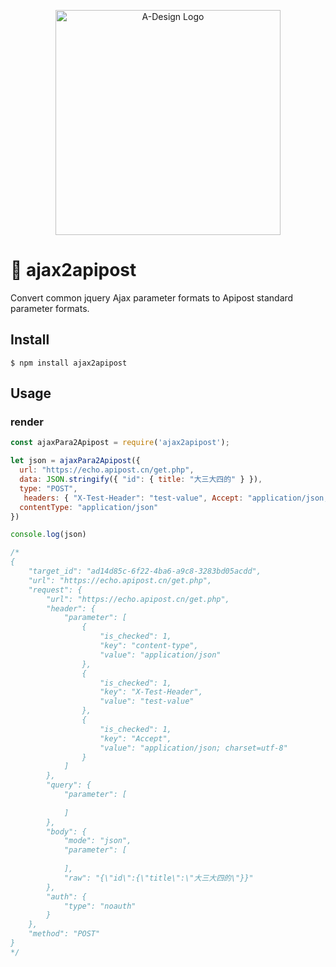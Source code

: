 <p align="center">
  <a href="https://www.apipost.cn/" target="_blank">
    <img alt="A-Design Logo" width="360" src="https://img.cdn.apipost.cn/cdn/opensource/apipost-opensource.svg" />
  </a>
</p>

# 🚀 ajax2apipost
Convert common jquery Ajax parameter formats to Apipost standard parameter formats.
## Install

```
$ npm install ajax2apipost
```

##  Usage
### render
```javascript
const ajaxPara2Apipost = require('ajax2apipost');

let json = ajaxPara2Apipost({
  url: "https://echo.apipost.cn/get.php",
  data: JSON.stringify({ "id": { title: "大三大四的" } }),
  type: "POST",
   headers: { "X-Test-Header": "test-value", Accept: "application/json; charset=utf-8" },
  contentType: "application/json"
})

console.log(json)

/*
{
    "target_id": "ad14d85c-6f22-4ba6-a9c8-3283bd05acdd",
    "url": "https://echo.apipost.cn/get.php",
    "request": {
        "url": "https://echo.apipost.cn/get.php",
        "header": {
            "parameter": [
                {
                    "is_checked": 1,
                    "key": "content-type",
                    "value": "application/json"
                },
                {
                    "is_checked": 1,
                    "key": "X-Test-Header",
                    "value": "test-value"
                },
                {
                    "is_checked": 1,
                    "key": "Accept",
                    "value": "application/json; charset=utf-8"
                }
            ]
        },
        "query": {
            "parameter": [
                
            ]
        },
        "body": {
            "mode": "json",
            "parameter": [
                
            ],
            "raw": "{\"id\":{\"title\":\"大三大四的\"}}"
        },
        "auth": {
            "type": "noauth"
        }
    },
    "method": "POST"
}
*/
```
